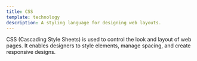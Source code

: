 ```yaml
---
title: CSS
template: technology
description: A styling language for designing web layouts.
---
```


CSS (Cascading Style Sheets) is used to control the look and layout of web pages. It enables designers to style elements, manage spacing, and create responsive designs.
